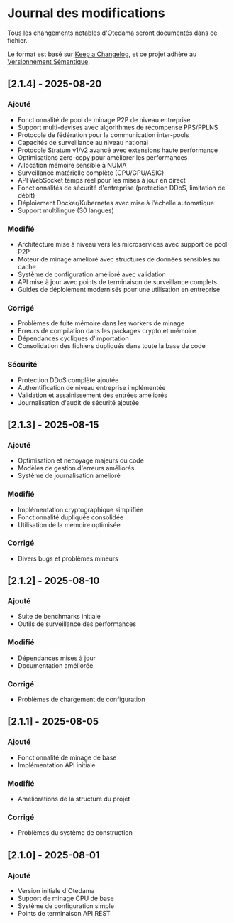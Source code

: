 # Journal des modifications

Tous les changements notables d'Otedama seront documentés dans ce fichier.

Le format est basé sur [Keep a Changelog](https://keepachangelog.com/fr/1.0.0/),
et ce projet adhère au [Versionnement Sémantique](https://semver.org/lang/fr/).

## [2.1.4] - 2025-08-20

### Ajouté
- Fonctionnalité de pool de minage P2P de niveau entreprise
- Support multi-devises avec algorithmes de récompense PPS/PPLNS
- Protocole de fédération pour la communication inter-pools
- Capacités de surveillance au niveau national
- Protocole Stratum v1/v2 avancé avec extensions haute performance
- Optimisations zero-copy pour améliorer les performances
- Allocation mémoire sensible à NUMA
- Surveillance matérielle complète (CPU/GPU/ASIC)
- API WebSocket temps réel pour les mises à jour en direct
- Fonctionnalités de sécurité d'entreprise (protection DDoS, limitation de débit)
- Déploiement Docker/Kubernetes avec mise à l'échelle automatique
- Support multilingue (30 langues)

### Modifié
- Architecture mise à niveau vers les microservices avec support de pool P2P
- Moteur de minage amélioré avec structures de données sensibles au cache
- Système de configuration amélioré avec validation
- API mise à jour avec points de terminaison de surveillance complets
- Guides de déploiement modernisés pour une utilisation en entreprise

### Corrigé
- Problèmes de fuite mémoire dans les workers de minage
- Erreurs de compilation dans les packages crypto et mémoire
- Dépendances cycliques d'importation
- Consolidation des fichiers dupliqués dans toute la base de code

### Sécurité
- Protection DDoS complète ajoutée
- Authentification de niveau entreprise implémentée
- Validation et assainissement des entrées améliorés
- Journalisation d'audit de sécurité ajoutée

## [2.1.3] - 2025-08-15

### Ajouté
- Optimisation et nettoyage majeurs du code
- Modèles de gestion d'erreurs améliorés
- Système de journalisation amélioré

### Modifié
- Implémentation cryptographique simplifiée
- Fonctionnalité dupliquée consolidée
- Utilisation de la mémoire optimisée

### Corrigé
- Divers bugs et problèmes mineurs

## [2.1.2] - 2025-08-10

### Ajouté
- Suite de benchmarks initiale
- Outils de surveillance des performances

### Modifié
- Dépendances mises à jour
- Documentation améliorée

### Corrigé
- Problèmes de chargement de configuration

## [2.1.1] - 2025-08-05

### Ajouté
- Fonctionnalité de minage de base
- Implémentation API initiale

### Modifié
- Améliorations de la structure du projet

### Corrigé
- Problèmes du système de construction

## [2.1.0] - 2025-08-01

### Ajouté
- Version initiale d'Otedama
- Support de minage CPU de base
- Système de configuration simple
- Points de terminaison API REST